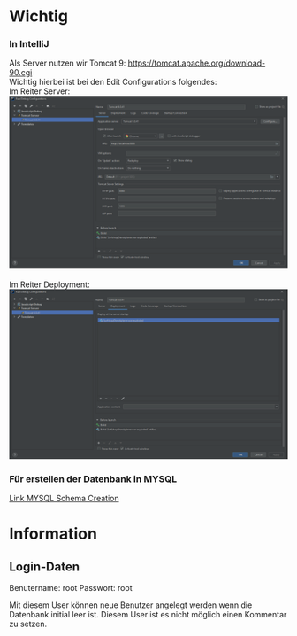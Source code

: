 # Wichtig

### In IntelliJ
Als Server nutzen wir Tomcat 9: <https://tomcat.apache.org/download-90.cgi></br>
Wichtig hierbei ist bei den Edit Configurations folgendes:</br>
Im Reiter Server:</br>
![alt text](https://github.com/Surfshop-SWT/SurfshopDienstplaner/blob/master/tomcatint.png)</br>
</br>
Im Reiter Deployment:</br>
![alt text](https://github.com/Surfshop-SWT/SurfshopDienstplaner/blob/master/tomcatdeploy.png)</br>

### Für erstellen der Datenbank in MYSQL
[Link MYSQL Schema Creation](/MYSQL)


# Information
## Login-Daten

Benutername: root
Passwort: root

Mit diesem User können neue Benutzer angelegt werden wenn die Datenbank initial leer ist. Diesem User ist es nicht
möglich einen Kommentar zu setzen.